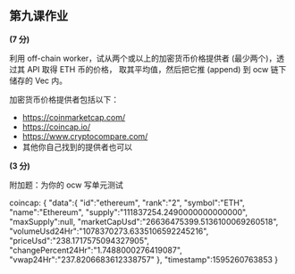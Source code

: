 ## 第九课作业

**(7 分)**

利用 off-chain worker，试从两个或以上的加密货币价格提供者 (最少两个)，透过其 API 取得 ETH 币的价格，
取其平均值，然后把它推 (append) 到 ocw 链下储存的 Vec 内。

加密货币价格提供者包括以下：
  - https://coinmarketcap.com/
  - https://coincap.io/
  - https://www.cryptocompare.com/
  - 其他你自己找到的提供者也可以

**(3 分)** 

附加题：为你的 ocw 写单元测试

coincap:
{
    "data":{
        "id":"ethereum",
        "rank":"2",
        "symbol":"ETH",
        "name":"Ethereum",
        "supply":"111837254.2490000000000000",
        "maxSupply":null,
        "marketCapUsd":"26636475399.5136100069260518",
        "volumeUsd24Hr":"1078370273.6335106592245216",
        "priceUsd":"238.1717575094327905",
        "changePercent24Hr":"1.7488000276419087",
        "vwap24Hr":"237.8206683612338757"
    },
    "timestamp":1595260763853
}
